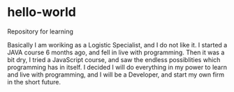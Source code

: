 # hello-world
Repository for learning

Basically I am woriking as a Logistic Specialist, and I do not like it. I started a JAVA course 6 months ago, and fell in live with programming. Then it was a bit dry, I tried a JavaScript course, and saw the endless possiblities which programming has in itself. I decided I will do everything in my power to learn and live with programming, and I will be a Developer, and start my own firm in the short future.
